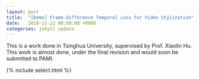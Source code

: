 ```yaml
---
layout: post
title:  "[Demo] Frame-Difference Temporal Loss for Video Stylization"
date:   2018-11-12 08:00:00 +0800
categories: jekyll update
---
```


This is a work done in Tsinghua University, supervised by Prof. Xiaolin Hu. This work is almost done, under the final revision and would soon be submitted to PAMI.

{% include select.html %}
